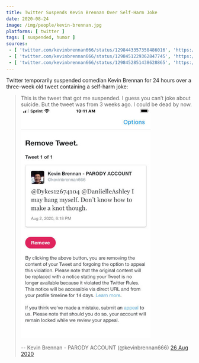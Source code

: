 ```yaml
---
title: Twitter Suspends Kevin Brennan Over Self-Harm Joke
date: 2020-08-24
image: /img/people/kevin-brennan.jpg
platforms: [ twitter ]
tags: [ suspended, humor ]
sources:
 - [ 'twitter.com/kevinbrennan666/status/1298443357350486016', 'https://archive.is/czl1v' ]
 - [ 'twitter.com/kevinbrennan666/status/1298451229362847745', 'https://archive.is/niHcN' ]
 - [ 'twitter.com/kevinbrennan666/status/1298452851438628865', 'https://archive.is/9LU0w' ]
---
```


Twitter temporarily suspended comedian Kevin Brennan for 24 hours over a
three-week old tweet containing a self-harm joke:
> This is the tweet that got me suspended. I guess you can’t joke about
> suicide. But the tweet was from 3 weeks ago. I could be dead by now.
> ![](notice.jpg)
>
> -- Kevin Brennan - PARODY ACCOUNT (@kevinbrennan666) [26 Aug 2020](https://archive.is/niHcN)
